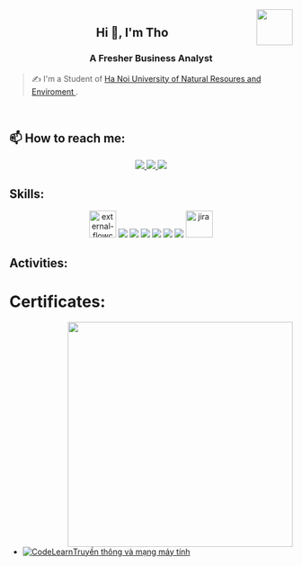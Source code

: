 <!-- <img align="left" width="400" src="https://github.githubassets.com/images/modules/profile/profile-first-repo.svg" /> -->
<img align="right" width="64" src="https://github.com/xone184.png" />
<!-- <img align="right" width="64" src="https://img.icons8.com/color/48/vietnam-circular.png" /> -->

<h2 align="center">Hi 👋, I'm Tho</h2>
<p align="center">
  <h3 align="center">A Fresher Business Analyst</h3>
</p>

> ✍ I'm a Student of [Ha Noi University of Natural Resoures and Enviroment ](https://hunre.edu.vn/).

<br />

## 📫 How to reach me:

<p align="center">
  <a href="https://www.facebook.com/xone.184" alt="Facebook">
    <img src="https://img.icons8.com/fluent/48/000000/facebook-new.png" target="_blank" />
  </a> 
  <a href="https://github.com/xone184" alt="Github">
    <img src="https://img.icons8.com/fluent/48/000000/github.png"/>
  </a> 
  <a href="https://mail.google.com/mail/u/0/#inbox" alt="Email">
    <img src="https://img.icons8.com/fluent/48/000000/mailing.png"/>
  </a>
</p>

## Skills:
<p align="center">
  <img width="48" height="48" src="https://img.icons8.com/external-flatart-icons-lineal-color-flatarticons/48/external-flowchart-design-thinking-and-3d-model-printing-flatart-icons-lineal-color-flatarticons.png" alt="external-flowchart-design-thinking-and-3d-model-printing-flatart-icons-lineal-color-flatarticons"/>
  <img src="https://img.icons8.com/color/48/000000/microsoft-sql-server.png"/>
  <img src="https://img.icons8.com/color/48/000000/mysql-logo.png"/>
  <img src="https://img.icons8.com/color/48/000000/git.png"/>
  <img src="https://img.icons8.com/color/48/000000/github-2.png"/>
  <img src="https://img.icons8.com/color/48/000000/visual-studio-code-2019.png"/>
  <img src="https://img.icons8.com/color/48/null/visual-studio--v2.png"/>
  <img width="48" height="48" src="https://img.icons8.com/dusk/48/jira.png" alt="jira"/>
</p>

## Activities:



# Certificates:

<img align="right" width="400" src="https://github.githubassets.com/images/modules/profile/profile-joined-github.svg">

- [![CodeLearn](https://codelearn.io/codelearn-logo.png)Truyền thông và mạng máy tính](https://codelearn.io/share/4f2e25ec-b0d3-42e9-b289-96664dd840cf)
